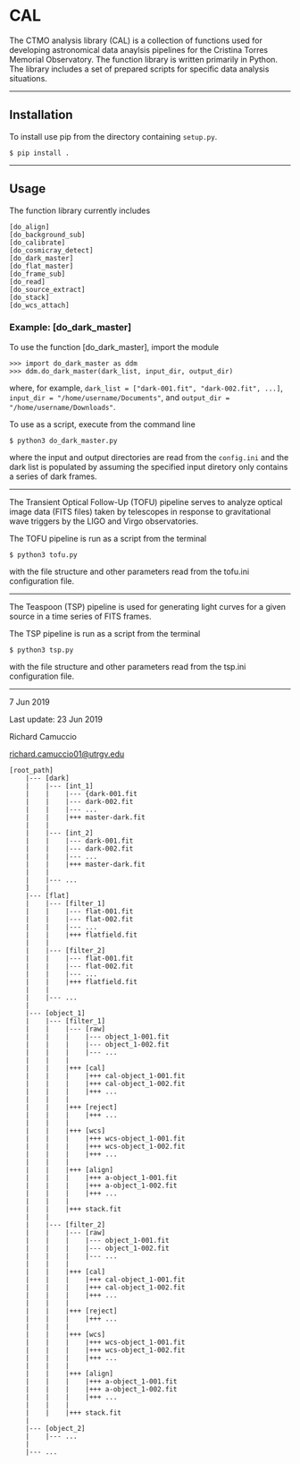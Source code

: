 # CAL

The CTMO analysis library (CAL) is a collection of functions used for developing astronomical data anaylsis pipelines for the Cristina Torres Memorial Observatory. The function library is written primarily in Python. The library includes a set of prepared scripts for specific data analysis situations.

***

## Installation

To install use pip from the directory containing `setup.py`.

	$ pip install .

***

## Usage

The function library currently includes

	[do_align]
	[do_background_sub]
	[do_calibrate]
	[do_cosmicray_detect]
	[do_dark_master]
	[do_flat_master]
	[do_frame_sub]
	[do_read]
	[do_source_extract]
	[do_stack]
	[do_wcs_attach]

### Example: [do_dark_master]

To use the function [do_dark_master], import the module

	>>> import do_dark_master as ddm
	>>> ddm.do_dark_master(dark_list, input_dir, output_dir)

where, for example, `dark_list = ["dark-001.fit", "dark-002.fit", ...]`, `input_dir = "/home/username/Documents"`, and `output_dir = "/home/username/Downloads"`.

To use as a script, execute from the command line

	$ python3 do_dark_master.py

where the input and output directories are read from the `config.ini` and the dark list is populated by assuming the specified input diretory only contains a series of dark frames.

***

The Transient Optical Follow-Up (TOFU) pipeline serves to analyze optical image data (FITS files) taken by telescopes in response to gravitational wave triggers by the LIGO and Virgo observatories.

The TOFU pipeline is run as a script from the terminal

	$ python3 tofu.py

with the file structure and other parameters read from the tofu.ini configuration file.

***

The Teaspoon (TSP) pipeline is used for generating light curves for a given source in a time series of FITS frames.

The TSP pipeline is run as a script from the terminal

	$ python3 tsp.py

with the file structure and other parameters read from the tsp.ini configuration file.

***

7 Jun 2019

Last update: 23 Jun 2019

Richard Camuccio

richard.camuccio01@utrgv.edu


```
[root_path]
    |--- [dark]
    |    |--- [int_1]
    |    |    |--- {dark-001.fit
    |    |    |--- dark-002.fit
    |    |    |--- ...
    |    |    |+++ master-dark.fit
    |    |
    |    |--- [int_2]
    |    |    |--- dark-001.fit
    |    |    |--- dark-002.fit
    |    |    |--- ...
    |    |    |+++ master-dark.fit
    |    |
    |    |--- ...
    ]    |
    |--- [flat]
    |    |--- [filter_1]
    |    |    |--- flat-001.fit
    |    |    |--- flat-002.fit
    |    |    |--- ...
    |    |    |+++ flatfield.fit
    |    |
    |    |--- [filter_2]
    |    |    |--- flat-001.fit
    |    |    |--- flat-002.fit
    |    |    |--- ...
    |    |    |+++ flatfield.fit
    |    |
    |    |--- ...
    |
    |--- [object_1]
    |    |--- [filter_1]
    |    |    |--- [raw]
    |    |    |    |--- object_1-001.fit
    |    |    |    |--- object_1-002.fit
    |    |    |    |--- ...
    |    |    |
    |    |    |+++ [cal]
    |    |    |    |+++ cal-object_1-001.fit
    |    |    |    |+++ cal-object_1-002.fit
    |    |    |    |+++ ...
    |    |    |
    |    |    |+++ [reject]
    |    |    |    |+++ ...
    |    |    |
    |    |    |+++ [wcs]
    |    |    |    |+++ wcs-object_1-001.fit
    |    |    |    |+++ wcs-object_1-002.fit
    |    |    |    |+++ ...
    |    |    |
    |    |    |+++ [align]
    |    |    |    |+++ a-object_1-001.fit
    |    |    |    |+++ a-object_1-002.fit
    |    |    |    |+++ ...
    |    |    |
    |    |    |+++ stack.fit
    |    |
    |    |--- [filter_2]
    |    |    |--- [raw]
    |    |    |    |--- object_1-001.fit
    |    |    |    |--- object_1-002.fit
    |    |    |    |--- ...
    |    |    |
    |    |    |+++ [cal]
    |    |    |    |+++ cal-object_1-001.fit
    |    |    |    |+++ cal-object_1-002.fit
    |    |    |    |+++ ...
    |    |    |
    |    |    |+++ [reject]
    |    |    |    |+++ ...
    |    |    |
    |    |    |+++ [wcs]
    |    |    |    |+++ wcs-object_1-001.fit
    |    |    |    |+++ wcs-object_1-002.fit
    |    |    |    |+++ ...
    |    |    |
    |    |    |+++ [align]
    |    |    |    |+++ a-object_1-001.fit
    |    |    |    |+++ a-object_1-002.fit
    |    |    |    |+++ ...
    |    |    |
    |    |    |+++ stack.fit
    |
    |--- [object_2]
    |    |--- ...
    |
    |--- ...
```